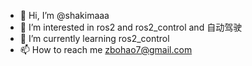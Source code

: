 - 👋 Hi, I’m @shakimaaa
- 👀 I’m interested in ros2 and ros2_control and 自动驾驶
- 🌱 I’m currently learning ros2_control
- 📫 How to reach me zbohao7@gmail.com

<!---
shakimaaa/shakimaaa is a ✨ special ✨ repository because its `README.md` (this file) appears on your GitHub profile.
You can click the Preview link to take a look at your changes.
--->
